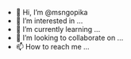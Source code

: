 - 👋 Hi, I’m @msngopika
- 👀 I’m interested in ...
- 🌱 I’m currently learning ...
- 💞️ I’m looking to collaborate on ...
- 📫 How to reach me ...

<!---
msngopika/msngopika is a ✨ special ✨ repository because its `README.md` (this file) appears on your GitHub profile.
You can click the Preview link to take a look at your changes.
--->

